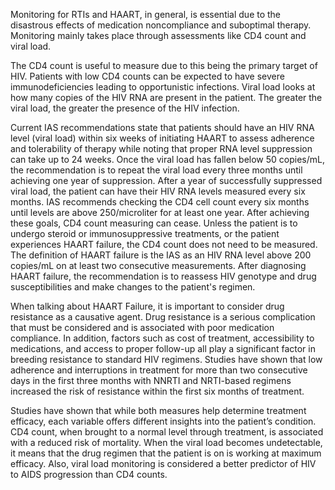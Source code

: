 Monitoring for RTIs and HAART, in general, is essential due to the disastrous effects of medication noncompliance and suboptimal therapy. Monitoring mainly takes place through assessments like CD4 count and viral load.

The CD4 count is useful to measure due to this being the primary target of HIV. Patients with low CD4 counts can be expected to have severe immunodeficiencies leading to opportunistic infections. Viral load looks at how many copies of the HIV RNA are present in the patient. The greater the viral load, the greater the presence of the HIV infection.

Current IAS recommendations state that patients should have an HIV RNA level (viral load) within six weeks of initiating HAART to assess adherence and tolerability of therapy while noting that proper RNA level suppression can take up to 24 weeks. Once the viral load has fallen below 50 copies/mL, the recommendation is to repeat the viral load every three months until achieving one year of suppression. After a year of successfully suppressed viral load, the patient can have their HIV RNA levels measured every six months. IAS recommends checking the CD4 cell count every six months until levels are above 250/microliter for at least one year. After achieving these goals, CD4 count measuring can cease. Unless the patient is to undergo steroid or immunosuppressive treatments, or the patient experiences HAART failure, the CD4 count does not need to be measured. The definition of HAART failure is the IAS as an HIV RNA level above 200 copies/mL on at least two consecutive measurements. After diagnosing HAART failure, the recommendation is to reassess HIV genotype and drug susceptibilities and make changes to the patient's regimen.

When talking about HAART Failure, it is important to consider drug resistance as a causative agent. Drug resistance is a serious complication that must be considered and is associated with poor medication compliance. In addition, factors such as cost of treatment, accessibility to medications, and access to proper follow-up all play a significant factor in breeding resistance to standard HIV regimens. Studies have shown that low adherence and interruptions in treatment for more than two consecutive days in the first three months with NNRTI and NRTI-based regimens increased the risk of resistance within the first six months of treatment.

Studies have shown that while both measures help determine treatment efficacy, each variable offers different insights into the patient’s condition. CD4 count, when brought to a normal level through treatment, is associated with a reduced risk of mortality. When the viral load becomes undetectable, it means that the drug regimen that the patient is on is working at maximum efficacy. Also, viral load monitoring is considered a better predictor of HIV to AIDS progression than CD4 counts.